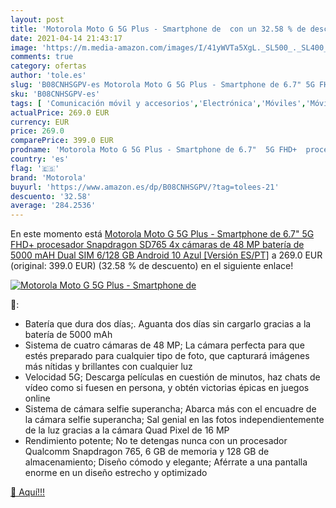 ```yaml
---
layout: post
title: 'Motorola Moto G 5G Plus - Smartphone de  con un 32.58 % de descuento'
date: 2021-04-14 21:43:17
image: 'https://m.media-amazon.com/images/I/41yWVTa5XgL._SL500_._SL400_.jpg'
comments: true
category: ofertas
author: 'tole.es'
slug: 'B08CNHSGPV-es Motorola Moto G 5G Plus - Smartphone de 6.7" 5G FHD+...'
sku: 'B08CNHSGPV-es'
tags: [ 'Comunicación móvil y accesorios','Electrónica','Móviles','Móviles y smartphones libres','android','motorola', ]
actualPrice: 269.0 EUR
currency: EUR
price: 269.0
comparePrice: 399.0 EUR
prodname: 'Motorola Moto G 5G Plus - Smartphone de 6.7"  5G FHD+  procesador Snapdragon SD765  4x cámaras de 48 MP  batería de 5000 mAH  Dual SIM  6/128 GB  Android 10   Azul [Versión ES/PT]'
country: 'es'
flag: '🇪🇸'
brand: 'Motorola'
buyurl: 'https://www.amazon.es/dp/B08CNHSGPV/?tag=tolees-21'
descuento: '32.58'
average: '284.2536'
---
```


En este momento está [Motorola Moto G 5G Plus - Smartphone de 6.7"  5G FHD+  procesador Snapdragon SD765  4x cámaras de 48 MP  batería de 5000 mAH  Dual SIM  6/128 GB  Android 10   Azul [Versión ES/PT]](https://www.amazon.es/dp/B08CNHSGPV/?tag=tolees-21) a 269.0 EUR (original: 399.0 EUR) (32.58 %  de descuento) en el siguiente enlace!

[![Motorola Moto G 5G Plus - Smartphone de ](https://m.media-amazon.com/images/I/41yWVTa5XgL._SL500_._SL400_.jpg)](https://www.amazon.es/dp/B08CNHSGPV/?tag=tolees-21)

🔎:

- Batería que dura dos días;. Aguanta dos días sin cargarlo gracias a la batería de 5000 mAh
- Sistema de cuatro cámaras de 48 MP; La cámara perfecta para que estés preparado para cualquier tipo de foto, que capturará imágenes más nítidas y brillantes con cualquier luz
- Velocidad 5G; Descarga películas en cuestión de minutos, haz chats de vídeo como si fuesen en persona, y obtén victorias épicas en juegos online
- Sistema de cámara selfie superancha; Abarca más con el encuadre de la cámara selfie superancha; Sal genial en las fotos independientemente de la luz gracias a la cámara Quad Pixel de 16 MP
- Rendimiento potente; No te detengas nunca con un procesador Qualcomm Snapdragon 765, 6 GB de memoria y 128 GB de almacenamiento; Diseño cómodo y elegante; Aférrate a una pantalla enorme en un diseño estrecho y optimizado

[🛒 Aquí!!!](https://www.amazon.es/dp/B08CNHSGPV/?tag=tolees-21)
